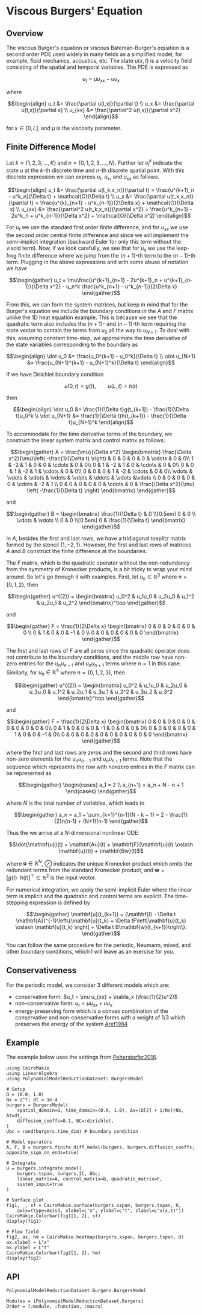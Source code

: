 # Viscous Burgers' Equation

## Overview 

The viscous Burger's equation or viscous Bateman-Burger's equation is a second order PDE used widely in many fields as a simplified model, for example, fluid mechanics, acoustics, etc. The state $u(x,t)$ is a velocity field consisting of the spatial and temporal variables. The PDE is expressed as 

```math
u_t = \mu u_{xx} - uu_x
```

where 

```math
\begin{align}
u_t &= \frac{\partial u(t,x)}{\partial t} \\
u_x &= \frac{\partial u(t,x)}{\partial x} \\
u_{xx} &= \frac{\partial^2 u(t,x)}{\partial x^2}
\end{align}
```

for $x\in[0,L]$, and $\mu$ is the viscosity parameter. 

## Finite Difference Model

Let $k = \{1,2,3,\ldots,K\}$ and $n = \{0, 1,2,3,\ldots,N\}$. Further let $u^k_j$ indicate the state $u$ at the $k$-th discrete time and $n$-th discrete spatial point. With this discrete expression we can express $u_t$, $u_x$, and $u_{xx}$ as follows.

```math
\begin{align}
u_t &= \frac{\partial u(t_k,x_n)}{\partial t} = \frac{u^{k+1}_n - u^k_n}{\Delta t} + \mathcal{O}(\Delta t) \\
u_x &= \frac{\partial u(t_k,x_n)}{\partial t} = \frac{u^{k}_{n+1} - u^k_{n-1}}{2\Delta x} + \mathcal{O}(\Delta x) \\
u_{xx} &= \frac{\partial^2 u(t_k,x_n)}{\partial x^2} = \frac{u^k_{n+1} - 2u^k_n + u^k_{n-1}}{\Delta x^2} + \mathcal{O}(\Delta x^2)
\end{align}
```

For $u_t$ we use the standard first order finite difference, and for $u_{xx}$ we use the second order central finite difference and since we will implement the semi-implicit integration (backward Euler for only this term without the viscid term). Now, if we look carefully, we see that for $u_x$ we use the leap-frog finite difference where we jump from the $(n+1)$-th term to the $(n-1)$-th term. Plugging in the above expressions and with some abuse of notation we have

```math
\begin{gather}
    u_t  =  \mu\frac{u^{k+1}_{n+1} - 2u^{k+1}_n + u^{k+1}_{n-1}}{\Delta x^2} - u_n^k \frac{u^k_{n+1} - u^k_{n-1}}{2\Delta x}
\end{gather}
```

From this, we can form the system matrices, but keep in mind that for the Burger's equation we include the boundary conditions in the $A$ and $F$ matrix unlike the 1D heat equation example. This is because we see that the quadratic term also includes the $(n+1)$- and $(n-1)$-th term requiring the state vector to contain the terms from $u_0$ all the way to $u_{N+1}$. To deal with this, assuming constant time-step, we approximate the time derivative of the state variables corresponding to the boundary as 

```math
\begin{align}
    \dot u_0 &= \frac{u_0^{k+1} - u_0^k}{\Delta t} \\
    \dot u_{N+1} &= \frac{u_{N+1}^{k+1} - u_{N+1}^k}{\Delta t} 
\end{align}
```

If we have Dirichlet boundary condition 

```math
u(0,t) = g(t), \qquad u(L,t) = h(t)
```

then

```math
\begin{align}
    \dot u_0 &= \frac{1}{\Delta t}g(t_{k+1}) - \frac{1}{\Delta t}u_0^k \\
    \dot u_{N+1} &= \frac{1}{\Delta t}h(t_{k+1}) - \frac{1}{\Delta t}u_{N+1}^k
\end{align}
```

To accommodate for the time derivative terms of the boundary, we construct the linear system matrix and control matrix as follows:

```math
\begin{gather}
A = \frac{\mu}{\Delta x^2} \begin{bmatrix}
\frac{\Delta x^2}{\mu}\left( -\frac{1}{\Delta t} \right) & 0 & 0 & 0 & 0 & \cdots & 0 & 0\\
1 & -2 & 1 & 0 & 0 & \cdots & 0 & 0\\
0 & 1 & -2 & 1 & 0 & \cdots & 0 & 0\\
0 & 0 & 1 & -2 & 1 & \cdots & 0 & 0\\
0 & 0 & 0 & 1 & -2 & \cdots & 0 & 0\\
\vdots & \vdots & \vdots & \vdots & \vdots & \ddots & \vdots &\vdots \\
0 & 0 & 0 & 0 & 0 & \cdots & -2 & 1 \\
0 & 0 & 0 & 0 & 0 & \cdots & 0 & \frac{\Delta x^2}{\mu} \left( -\frac{1}{\Delta t} \right)
\end{bmatrix}
\end{gather}
```

and 

```math
\begin{gather}
B = \begin{bmatrix}
\frac{1}{\Delta t} & 0 \\[0.5em] 0 & 0 \\ \vdots & \vdots \\ 0 & 0 \\[0.5em] 0 & \frac{1}{\Delta t}
\end{bmatrix}
\end{gather}
```

In $A$, besides the first and last rows, we have a tridiagonal toeplitz matrix formed by the stencil $\{1,-2, 1\}$. However, the first and last rows of matrices $A$ and $B$ construct the finite difference at the boundaries.

The $F$ matrix, which is the quadratic operator without the non-redundancy from the symmetry of Kronecker products, is a bit tricky to wrap your mind around. So let's go through it with examples. First, let $u_n \in \mathbb{R}^3$ where $n = \{0,1,2\}$, then 

```math
\begin{gather}
u^{(2)} = \begin{bmatrix}
    u_0^2 & u_1u_0 & u_2u_0 & u_1^2 & u_2u_1 & u_2^2 
\end{bmatrix}^\top
\end{gather}
```

and 

```math
\begin{gather}
    F = \frac{1}{2\Delta x} \begin{bmatrix}
        0 & 0 & 0 & 0 & 0 & 0 \\
        0 & 1 & 0 & 0 & -1 & 0 \\
        0 & 0 & 0 & 0 & 0 & 0
    \end{bmatrix}
\end{gather}
```

The first and last rows of $F$ are all zeros since the quadratic operator does not contribute to the boundary conditions, and the middle row have non-zero entries for the $u_nu_{n-1}$ and $u_nu_{n+1}$ terms where $n=1$ in this case. Similarly, for $u_n \in \mathbb{R}^4$ where $n = \{0,1,2,3\}$, then 

```math
\begin{gather}
u^{(2)} = \begin{bmatrix}
    u_0^2 & u_1u_0 & u_2u_0 & u_3u_0 & u_1^2 & u_2u_1 & u_3u_1 & u_2^2 & u_3u_2 & u_3^2
\end{bmatrix}^\top
\end{gather}
```

and 

```math
\begin{gather}
    F = \frac{1}{2\Delta x} \begin{bmatrix}
        0 & 0 & 0 & 0 & 0 & 0 & 0 & 0 & 0 & 0\\
        0 & 1 & 0 & 0 & 0 & -1 & 0 & 0 & 0 & 0\\
        0 & 0 & 0 & 0 & 0 & 1 & 0 & 0 & -1 & 0\\
        0 & 0 & 0 & 0 & 0 & 0 & 0 & 0 & 0 & 0
    \end{bmatrix}
\end{gather}
```
    
where the first and last rows are zeros and the second and third rows have non-zero elements for the $u_nu_{n-1}$ and $u_nu_{n+1}$ terms. Note that the sequence which represents the row with nonzero entries in the $F$ matrix can be represented as 

```math
\begin{gather}
    \begin{cases}
        a_1 = 2 \\
        a_{n+1} = a_n + N - n + 1
    \end{cases}
\end{gather}
```

where $N$ is the total number of variables, which leads to

```math
\begin{gather}
    a_n = a_1 + \sum_{k=1}^{n-1}(N - k + 1) = 2 - \frac{1}{2}n(n-1) + (N+1)(n-1) 
\end{gather}
```

Thus the we arrive at a $N$-dimensional nonlinear ODE:

```math
\dot{\mathbf{u}}(t) = \mathbf{Au}(t) + \mathbf{F}(\mathbf{u}(t) \oslash \mathbf{u}(t)) + \mathbf{Bw}(t)
```

where $\mathbf{u}\in\mathbb{R}^N$, $\oslash$ indicates the unique Kronecker product which omits the redundant terms from the standard Kronecker product, and $\mathbf{w} = [g(t)~~h(t)]^\top \in \mathbb{R}^2$ is the input vector.

For numerical integration, we apply the semi-implicit Euler where the linear term is implicit and the quadratic and control terms are explicit. The time-stepping expression is defined by

```math
\begin{gather}
\mathbf{u}(t_{k+1}) = (\mathbf{I} - \Delta t \mathbf{A})^{-1}\left\{\mathbf{u}(t_k) + \Delta tF\left[\mathbf{u}(t_k) \oslash \mathbf{u}(t_k) \right] + \Delta t B\mathbf{w}(t_{k+1})\right\}.
\end{gather}
```

You can follow the same procedure for the periodic, Neumann, mixed, and other boundary conditions, which I will leave as an exercise for you.

## Conservativeness

For the periodic model, we consider 3 different models which are:

- conservative form: $u_t = \mu u_{xx} + \nabla_x (\frac{1}{2}u^2)$
- non-conservative form: $u_t = \mu u_{xx} + uu_x$
- energy-preserving form which is a convex combination of the conservative and non-conservative forms with a weight of $1/3$ which preserves the energy of the system [Aref1984](@cite)

## Example

The example below uses the settings from [Peherstorfer2016](@cite).

```@example Burgers
using CairoMakie
using LinearAlgebra
using PolynomialModelReductionDataset: BurgersModel

# Setup
Ω = (0.0, 1.0)
Nx = 2^7; dt = 1e-4
burgers = BurgersModel(
    spatial_domain=Ω, time_domain=(0.0, 1.0), Δx=(Ω[2] + 1/Nx)/Nx, Δt=dt,
    diffusion_coeffs=0.1, BC=:dirichlet,
)
Ubc = rand(burgers.time_dim) # boundary condition

# Model operators
A, F, B = burgers.finite_diff_model(burgers, burgers.diffusion_coeffs; opposite_sign_on_ends=true)

# Integrate
U = burgers.integrate_model(
    burgers.tspan, burgers.IC, Ubc; 
    linear_matrix=A, control_matrix=B, quadratic_matrix=F,
    system_input=true
)

# Surface plot
fig1, _, sf = CairoMakie.surface(burgers.xspan, burgers.tspan, U, 
    axis=(type=Axis3, xlabel=L"x", ylabel=L"t", zlabel=L"u(x,t)"))
CairoMakie.Colorbar(fig1[1, 2], sf)
display(fig1)
```

```@example Burgers
# Flow field
fig2, ax, hm = CairoMakie.heatmap(burgers.xspan, burgers.tspan, U)
ax.xlabel = L"x"
ax.ylabel = L"t"
CairoMakie.Colorbar(fig2[1, 2], hm)
display(fig2)
```

## API

```@docs
PolynomialModelReductionDataset.Burgers.BurgersModel
```

```@autodocs
Modules = [PolynomialModelReductionDataset.Burgers]
Order = [:module, :function, :macro]
```